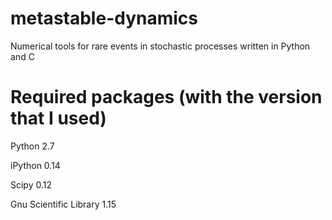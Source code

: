 # metastable-dynamics
Numerical tools for rare events in stochastic processes written in Python and C

Required packages (with the version that I used)
===============================================

Python 2.7

iPython 0.14

Scipy 0.12

Gnu Scientific Library 1.15
